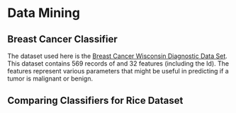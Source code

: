 # Data Mining

## Breast Cancer Classifier
The dataset used here is the [Breast Cancer Wisconsin Diagnostic Data Set](https://archive.ics.uci.edu/ml/datasets/Breast+Cancer+Wisconsin+%28Diagnostic%29). This dataset contains 569 records of and 32 features (including the Id). The features represent various parameters that might be useful in predicting if a tumor is malignant or benign.

## Comparing Classifiers for Rice Dataset
